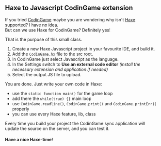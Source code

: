 ## Haxe to Javascript CodinGame extension

If you tried [CodinGame](http://www.codingame.com) maybe you are wondering why isn't [Haxe](https://haxe.org) supported? I have no idea.  
But can we use Haxe for CodinGame? Definitely yes!

That is the purpose of this small class.  
1. Create a new Haxe Javascript project in your favourite IDE, and build it.  
2. Add the `CodinGame.hx` file to the src root.  
3. In CodinGame just select Javascript as the language.  
4. In the Settings switch to **Use an external code editor** _(install the necessary extension and application if needed)_  
5. Select the output JS file to upload.

You are done. Just write your own code in Haxe:
- use the `static function main()` for the game loop
- add there the `while(true) {}` main loop
- use `CodinGame.readline()`, `CodinGame.print()` and `CodinGame.printErr()` properly
- you can use every Haxe feature, lib, class
 
Every time you build your project the CodinGame sync application will update the source on the server, and you can test it.

#### Have a nice Haxe-time!
